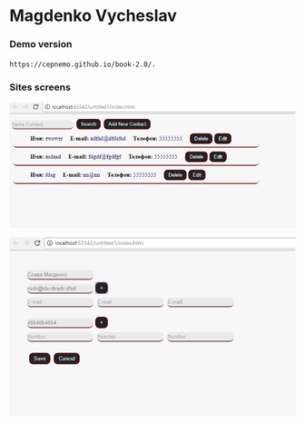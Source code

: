 # Magdenko Vycheslav

### Demo version
`https://cepnemo.github.io/book-2.0/.`

### Sites screens 
![Alt text](shot/home.png?raw=true "Optional Title")

![Alt text](shot/addC.png?raw=true "Optional Title")
